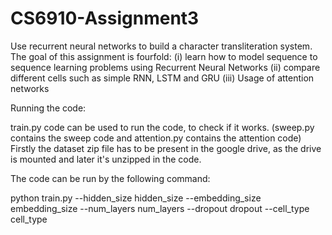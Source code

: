 # CS6910-Assignment3

Use recurrent neural networks to build a character transliteration system. The goal of this assignment is fourfold: (i) learn how to model sequence to sequence learning problems using Recurrent Neural Networks (ii) compare different cells such as simple RNN, LSTM and GRU (iii) Usage of attention networks

Running the code:

train.py code can be used to run the code, to check if it works. (sweep.py contains the sweep code and attention.py contains the attention code)
Firstly the dataset zip file has to be present in the google drive, as the drive is mounted and later it's unzipped in the code.

The code can be run by the following command:

python train.py --hidden_size hidden_size --embedding_size embedding_size --num_layers num_layers --dropout dropout --cell_type cell_type
